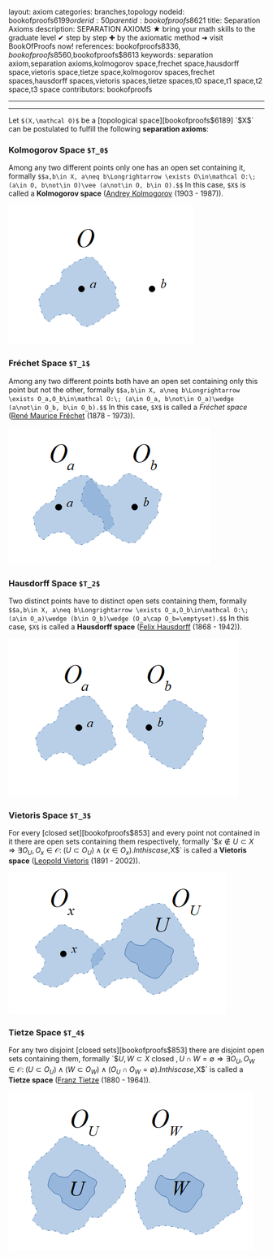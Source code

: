 layout: axiom
categories: branches,topology
nodeid: bookofproofs$6199
orderid: 50
parentid: bookofproofs$8621
title: Separation Axioms
description: SEPARATION AXIOMS ★ bring your math skills to the graduate level ✔ step by step ✚ by the axiomatic method ➜ visit BookOfProofs now!
references: bookofproofs$8336,bookofproofs$8560,bookofproofs$8613
keywords: separation axiom,separation axioms,kolmogorov space,frechet space,hausdorff space,vietoris space,tietze space,kolmogorov spaces,frechet spaces,hausdorff spaces,vietoris spaces,tietze spaces,t0 space,t1 space,t2 space,t3 space
contributors: bookofproofs


---


---

Let `$(X,\mathcal O)$` be a [topological space][bookofproofs$6189] `$X$` can be postulated to fulfill the following **separation axioms**:

### Kolmogorov Space `$T_0$`

Among any two different points only one has an open set containing it, formally `$$a,b\in X, a\neq b\Longrightarrow \exists O\in\mathcal O:\; (a\in O, b\not\in O)\vee (a\not\in O, b\in O).$$` In this case, `$X$` is called a **Kolmogorov space** ([Andrey Kolmogorov](https://mathshistory.st-andrews.ac.uk/Biographies/Kolmogorov/) (1903 - 1987)).


![separationt0](https://github.com/bookofproofs/bookofproofs.github.io/blob/main/_sources/_assets/images/examples/separationt0.png?raw=true)


### Fréchet Space `$T_1$`

Among any two different points both have an open set containing only this point but not the other, formally `$$a,b\in X, a\neq b\Longrightarrow \exists O_a,O_b\in\mathcal O:\; (a\in O_a, b\not\in O_a)\wedge (a\not\in O_b, b\in O_b).$$` In this case, `$X$` is called a *Fréchet space* ([René Maurice Fréchet](https://mathshistory.st-andrews.ac.uk/Biographies/Frechet/) (1878 - 1973)).


![separationt1](https://github.com/bookofproofs/bookofproofs.github.io/blob/main/_sources/_assets/images/examples/separationt1.png?raw=true)


### Hausdorff Space `$T_2$`

Two distinct points have to distinct open sets containing them, formally 
`$$a,b\in X, a\neq b\Longrightarrow \exists O_a,O_b\in\mathcal O:\; (a\in O_a)\wedge (b\in O_b)\wedge (O_a\cap O_b=\emptyset).$$` In this case, `$X$` is called a **Hausdorff space** 
([Felix Hausdorff](https://mathshistory.st-andrews.ac.uk/Biographies/Hausdorff/) (1868 - 1942)).


![separationt2](https://github.com/bookofproofs/bookofproofs.github.io/blob/main/_sources/_assets/images/examples/separationt2.png?raw=true)


### Vietoris Space `$T_3$`

For every [closed set][bookofproofs$853] and every point not contained in it there are open sets containing them respectively, formally 
`$$x\not\in U\subset X\Longrightarrow \exists O_U,O_x\in\mathcal O:\; (U\subset O_U)\wedge (x\in O_x).$$` 
In this case, `$X$` is called a **Vietoris space** ([Leopold Vietoris](https://mathshistory.st-andrews.ac.uk/Biographies/Vietoris/) (1891 - 2002)).


![separationt3](https://github.com/bookofproofs/bookofproofs.github.io/blob/main/_sources/_assets/images/examples/separationt3.png?raw=true)


### Tietze Space `$T_4$`

For any two disjoint [closed sets][bookofproofs$853] there are disjoint open sets containing them, formally 
`$$U,W\subset X\text{ closed }, U\cap W=\emptyset \Longrightarrow \exists O_U,O_W\in\mathcal O:\; (U\subset O_U)\wedge (W\subset O_W)\wedge (O_U\cap O_W=\emptyset).$$` 
In this case, `$X$` is called a **Tietze space** ([Franz Tietze](https://mathshistory.st-andrews.ac.uk/Biographies/Tietze/) (1880 - 1964)).


![separationt4](https://github.com/bookofproofs/bookofproofs.github.io/blob/main/_sources/_assets/images/examples/separationt4.png?raw=true)

